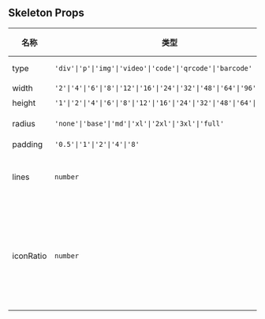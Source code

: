 ## Skeleton Props

| 名称      | 类型                                                                   | 默认值   | 必传 | 说明                                                                  |
| --------- | ---------------------------------------------------------------------- | -------- | ---- | --------------------------------------------------------------------- |
| type      | `'div'\|'p'\|'img'\|'video'\|'code'\|'qrcode'\|'barcode'`              | `'div'`  | N    | Skeleton 类型。                                                       |
| width     | `'2'\|'4'\|'6'\|'8'\|'12'\|'16'\|'24'\|'32'\|'48'\|'64'\|'96'\|'full'` | `'6'`    | N    | 宽度。                                                                |
| height    | `'1'\|'2'\|'4'\|'6'\|'8'\|'12'\|'16'\|'24'\|'32'\|'48'\|'64'\|'96'`    | `'6'`    | N    | 高度。                                                                |
| radius    | `'none'\|'base'\|'md'\|'xl'\|'2xl'\|'3xl'\|'full'`                     | `'base'` | N    | 圆角风格。                                                            |
| padding   | `'0.5'\|'1'\|'2'\|'4'\|'8'`                                            | `'1'`    | N    | 内边距。                                                              |
| lines     | `number`                                                               | `3`      | N    | 行数，仅在 type 为 p 时生效。                                         |
| iconRatio | `number`                                                               | `0.6`    | N    | 内部图标比例，仅在 type 为 img、video、code、qrcode、barcode 时生效。 |
